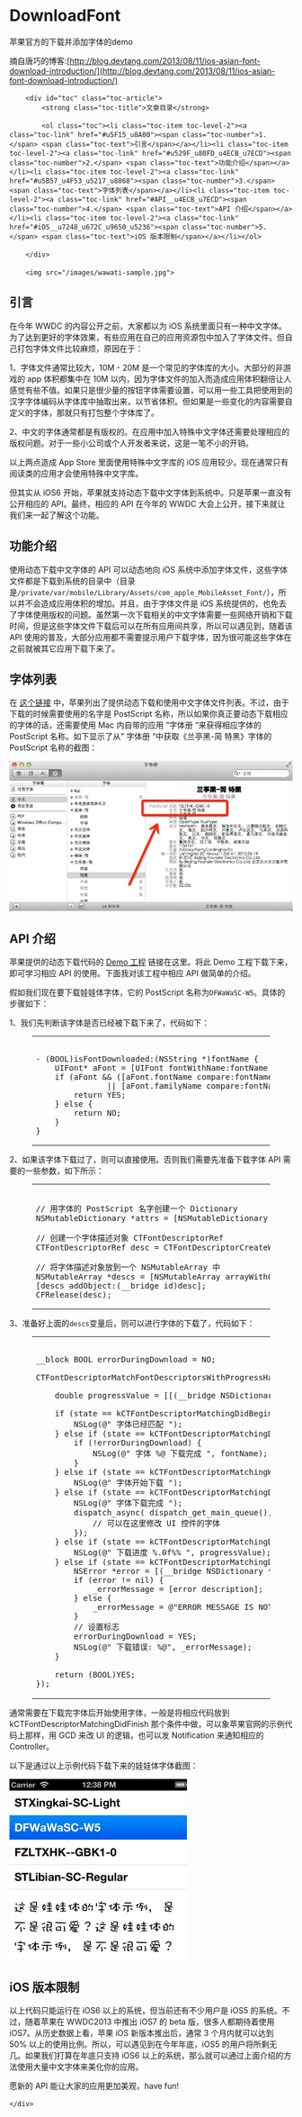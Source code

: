 # DownloadFont
苹果官方的下载并添加字体的demo

摘自唐巧的博客:[http://blog.devtang.com/2013/08/11/ios-asian-font-download-introduction/](http://blog.devtang.com/2013/08/11/ios-asian-font-download-introduction/)


<div class="article-content">
		
		<div id="toc" class="toc-article">
			<strong class="toc-title">文章目录</strong>
		
			<ol class="toc"><li class="toc-item toc-level-2"><a class="toc-link" href="#u5F15_u8A00"><span class="toc-number">1.</span> <span class="toc-text">引言</span></a></li><li class="toc-item toc-level-2"><a class="toc-link" href="#u529F_u80FD_u4ECB_u7ECD"><span class="toc-number">2.</span> <span class="toc-text">功能介绍</span></a></li><li class="toc-item toc-level-2"><a class="toc-link" href="#u5B57_u4F53_u5217_u8868"><span class="toc-number">3.</span> <span class="toc-text">字体列表</span></a></li><li class="toc-item toc-level-2"><a class="toc-link" href="#API__u4ECB_u7ECD"><span class="toc-number">4.</span> <span class="toc-text">API 介绍</span></a></li><li class="toc-item toc-level-2"><a class="toc-link" href="#iOS__u7248_u672C_u9650_u5236"><span class="toc-number">5.</span> <span class="toc-text">iOS 版本限制</span></a></li></ol>
		
		</div>
		
		<img src="/images/wawati-sample.jpg">
<h2 id="u5F15_u8A00"><a href="#u5F15_u8A00" class="headerlink" title="引言"></a>引言</h2><p>在今年 WWDC 的内容公开之前，大家都以为 iOS 系统里面只有一种中文字体。为了达到更好的字体效果，有些应用在自己的应用资源包中加入了字体文件。但自己打包字体文件比较麻烦，原因在于：</p>
<p>1、字体文件通常比较大，10M - 20M 是一个常见的字体库的大小。大部分的非游戏的 app 体积都集中在 10M 以内，因为字体文件的加入而造成应用体积翻倍让人感觉有些不值。如果只是很少量的按钮字体需要设置，可以用一些工具把使用到的汉字字体编码从字体库中抽取出来，以节省体积。但如果是一些变化的内容需要自定义的字体，那就只有打包整个字体库了。</p>
<p>2、中文的字体通常都是有版权的。在应用中加入特殊中文字体还需要处理相应的版权问题。对于一些小公司或个人开发者来说，这是一笔不小的开销。</p>
<p>以上两点造成 App Store 里面使用特殊中文字库的 iOS 应用较少。现在通常只有阅读类的应用才会使用特殊中文字库。</p>
<p>但其实从 iOS6 开始，苹果就支持动态下载中文字体到系统中。只是苹果一直没有公开相应的 API。最终，相应的 API 在今年的 WWDC 大会上公开，接下来就让我们来一起了解这个功能。</p>
<a id="more"></a>
<h2 id="u529F_u80FD_u4ECB_u7ECD"><a href="#u529F_u80FD_u4ECB_u7ECD" class="headerlink" title="功能介绍"></a>功能介绍</h2><p>使用动态下载中文字体的 API 可以动态地向 iOS 系统中添加字体文件，这些字体文件都是下载到系统的目录中（目录是<code>/private/var/mobile/Library/Assets/com_apple_MobileAsset_Font/</code>），所以并不会造成应用体积的增加。并且，由于字体文件是 iOS 系统提供的，也免去了字体使用版权的问题。虽然第一次下载相关的中文字体需要一些网络开销和下载时间，但是这些字体文件下载后可以在所有应用间共享，所以可以遇见到，随着该 API 使用的普及，大部分应用都不需要提示用户下载字体，因为很可能这些字体在之前就被其它应用下载下来了。</p>
<h2 id="u5B57_u4F53_u5217_u8868"><a href="#u5B57_u4F53_u5217_u8868" class="headerlink" title="字体列表"></a>字体列表</h2><p>在 <a href="http://support.apple.com/kb/HT5484?viewlocale=zh_CN" target="_blank" rel="external">这个链接</a> 中，苹果列出了提供动态下载和使用中文字体文件列表。不过，由于下载的时候需要使用的名字是 PostScript 名称，所以如果你真正要动态下载相应的字体的话，还需要使用 Mac 内自带的应用 “字体册 “来获得相应字体的 PostScript 名称。如下显示了从” 字体册 “中获取《兰亭黑-简 特黑》字体的 PostScript 名称的截图：</p>
<img src="/images/font-postscript-name.jpg">
<h2 id="API__u4ECB_u7ECD"><a href="#API__u4ECB_u7ECD" class="headerlink" title="API 介绍"></a>API 介绍</h2><p>苹果提供的动态下载代码的 <a href="http://developer.apple.com/library/ios/#samplecode/DownloadFont/Listings/DownloadFont_ViewController_m.html" target="_blank" rel="external">Demo 工程</a> 链接在这里。将此 Demo 工程下载下来，即可学习相应 API 的使用。下面我对该工程中相应 API 做简单的介绍。</p>
<p>假如我们现在要下载娃娃体字体，它的 PostScript 名称为<code>DFWaWaSC-W5</code>。具体的步骤如下：</p>
<p>1、我们先判断该字体是否已经被下载下来了，代码如下：</p>
<figure class="highlight objc"><table><tbody><tr><td class="code"><pre><span class="line"></span><br><span class="line">- (<span class="built_in">BOOL</span>)isFontDownloaded:(<span class="built_in">NSString</span> *)fontName {</span><br><span class="line">    <span class="built_in">UIFont</span>* aFont = [<span class="built_in">UIFont</span> fontWithName:fontName size:<span class="number">12.0</span>];</span><br><span class="line">    <span class="keyword">if</span> (aFont &amp;&amp; ([aFont<span class="variable">.fontName</span> compare:fontName] == <span class="built_in">NSOrderedSame</span> </span><br><span class="line">               || [aFont<span class="variable">.familyName</span> compare:fontName] == <span class="built_in">NSOrderedSame</span>)) {</span><br><span class="line">        <span class="keyword">return</span> <span class="literal">YES</span>;</span><br><span class="line">    } <span class="keyword">else</span> {</span><br><span class="line">        <span class="keyword">return</span> <span class="literal">NO</span>;</span><br><span class="line">    }</span><br><span class="line">}</span><br></pre></td></tr></tbody></table></figure>
<p>2、如果该字体下载过了，则可以直接使用。否则我们需要先准备下载字体 API 需要的一些参数，如下所示：</p>
<figure class="highlight objc"><table><tbody><tr><td class="code"><pre><span class="line"></span><br><span class="line"><span class="comment">// 用字体的 PostScript 名字创建一个 Dictionary</span></span><br><span class="line"><span class="built_in">NSMutableDictionary</span> *attrs = [<span class="built_in">NSMutableDictionary</span> dictionaryWithObjectsAndKeys:fontName, kCTFontNameAttribute, <span class="literal">nil</span>];</span><br><span class="line"></span><br><span class="line"><span class="comment">// 创建一个字体描述对象 CTFontDescriptorRef</span></span><br><span class="line">CTFontDescriptorRef desc = CTFontDescriptorCreateWithAttributes((__bridge <span class="built_in">CFDictionaryRef</span>)attrs);</span><br><span class="line"></span><br><span class="line"><span class="comment">// 将字体描述对象放到一个 NSMutableArray 中</span></span><br><span class="line"><span class="built_in">NSMutableArray</span> *descs = [<span class="built_in">NSMutableArray</span> arrayWithCapacity:<span class="number">0</span>];</span><br><span class="line">[descs addObject:(__bridge <span class="keyword">id</span>)desc];</span><br><span class="line"><span class="built_in">CFRelease</span>(desc);</span><br></pre></td></tr></tbody></table></figure>
<p>3、准备好上面的<code>descs</code>变量后，则可以进行字体的下载了，代码如下：</p>
<figure class="highlight objc"><table><tbody><tr><td class="code"><pre><span class="line"></span><br><span class="line">__block <span class="built_in">BOOL</span> errorDuringDownload = <span class="literal">NO</span>;</span><br><span class="line"></span><br><span class="line">CTFontDescriptorMatchFontDescriptorsWithProgressHandler( (__bridge <span class="built_in">CFArrayRef</span>)descs, <span class="literal">NULL</span>,  ^(CTFontDescriptorMatchingState state, <span class="built_in">CFDictionaryRef</span> progressParameter) {</span><br><span class="line">    </span><br><span class="line">    <span class="keyword">double</span> progressValue = [[(__bridge <span class="built_in">NSDictionary</span> *)progressParameter objectForKey:(<span class="keyword">id</span>)kCTFontDescriptorMatchingPercentage] doubleValue];</span><br><span class="line">    </span><br><span class="line">    <span class="keyword">if</span> (state == kCTFontDescriptorMatchingDidBegin) {</span><br><span class="line">        <span class="built_in">NSLog</span>(<span class="string">@" 字体已经匹配 "</span>);</span><br><span class="line">    } <span class="keyword">else</span> <span class="keyword">if</span> (state == kCTFontDescriptorMatchingDidFinish) {    </span><br><span class="line">        <span class="keyword">if</span> (!errorDuringDownload) {</span><br><span class="line">            <span class="built_in">NSLog</span>(<span class="string">@" 字体 %@ 下载完成 "</span>, fontName);</span><br><span class="line">        }</span><br><span class="line">    } <span class="keyword">else</span> <span class="keyword">if</span> (state == kCTFontDescriptorMatchingWillBeginDownloading) {</span><br><span class="line">        <span class="built_in">NSLog</span>(<span class="string">@" 字体开始下载 "</span>);</span><br><span class="line">    } <span class="keyword">else</span> <span class="keyword">if</span> (state == kCTFontDescriptorMatchingDidFinishDownloading) {</span><br><span class="line">        <span class="built_in">NSLog</span>(<span class="string">@" 字体下载完成 "</span>);</span><br><span class="line">        <span class="built_in">dispatch_async</span>( dispatch_get_main_queue(), ^ {</span><br><span class="line">            <span class="comment">// 可以在这里修改 UI 控件的字体</span></span><br><span class="line">        });</span><br><span class="line">    } <span class="keyword">else</span> <span class="keyword">if</span> (state == kCTFontDescriptorMatchingDownloading) {</span><br><span class="line">        <span class="built_in">NSLog</span>(<span class="string">@" 下载进度 %.0f%% "</span>, progressValue);</span><br><span class="line">    } <span class="keyword">else</span> <span class="keyword">if</span> (state == kCTFontDescriptorMatchingDidFailWithError) {</span><br><span class="line">        <span class="built_in">NSError</span> *error = [(__bridge <span class="built_in">NSDictionary</span> *)progressParameter objectForKey:(<span class="keyword">id</span>)kCTFontDescriptorMatchingError];</span><br><span class="line">        <span class="keyword">if</span> (error != <span class="literal">nil</span>) {</span><br><span class="line">            _errorMessage = [error description];</span><br><span class="line">        } <span class="keyword">else</span> {</span><br><span class="line">            _errorMessage = <span class="string">@"ERROR MESSAGE IS NOT AVAILABLE!"</span>;</span><br><span class="line">        }</span><br><span class="line">        <span class="comment">// 设置标志</span></span><br><span class="line">        errorDuringDownload = <span class="literal">YES</span>;</span><br><span class="line">        <span class="built_in">NSLog</span>(<span class="string">@" 下载错误: %@"</span>, _errorMessage);</span><br><span class="line">    }</span><br><span class="line">    </span><br><span class="line">    <span class="keyword">return</span> (<span class="built_in">BOOL</span>)<span class="literal">YES</span>;</span><br><span class="line">});</span><br></pre></td></tr></tbody></table></figure>
<p>通常需要在下载完字体后开始使用字体，一般是将相应代码放到 kCTFontDescriptorMatchingDidFinish 那个条件中做，可以象苹果官网的示例代码上那样，用 GCD 来改 UI 的逻辑，也可以发 Notification 来通知相应的 Controller。</p>
<p>以下是通过以上示例代码下载下来的娃娃体字体截图：</p>
<img src="/images/wawati-sample.jpg">
<h2 id="iOS__u7248_u672C_u9650_u5236"><a href="#iOS__u7248_u672C_u9650_u5236" class="headerlink" title="iOS 版本限制"></a>iOS 版本限制</h2><p>以上代码只能运行在 iOS6 以上的系统，但当前还有不少用户是 iOS5 的系统。不过，随着苹果在 WWDC2013 中推出 iOS7 的 beta 版，很多人都期待着使用 iOS7。从历史数据上看，苹果 iOS 新版本推出后，通常 3 个月内就可以达到 50% 以上的使用比例。所以，可以遇见到在今年年底，iOS5 的用户将所剩无几。如果我们打算在年底只支持 iOS6 以上的系统，那么就可以通过上面介绍的方法使用大量中文字体来美化你的应用。</p>
<p>愿新的 API 能让大家的应用更加美观，have fun!</p>
  
	</div>
